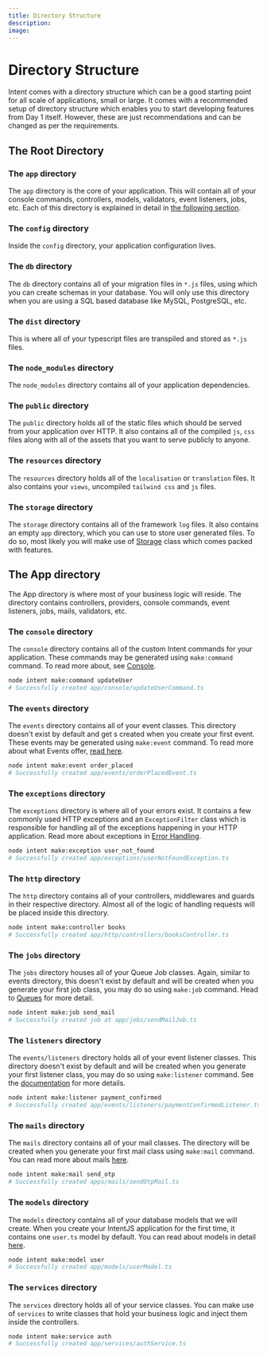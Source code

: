 ```yaml
---
title: Directory Structure
description:
image:
---
```


# Directory Structure

Intent comes with a directory structure which can be a good starting point for all scale of applications, small or large. It comes with a recommended setup of directory structure which enables you to start developing features from Day 1 itself. However, these are just recommendations and can be changed as per the requirements.

## The Root Directory

### The `app` directory

The `app` directory is the core of your application. This will contain all of your console commands, controllers, models, validators, event listeners, jobs, etc. Each of this directory is explained in detail in [the following section](directory-structure.md#src-directory).

### The `config` directory

Inside the `config` directory, your application configuration lives.

### The `db` directory

The `db` directory contains all of your migration files in `*.js` files, using which you can create schemas in your database. You will only use this directory when you are using a SQL based database like MySQL, PostgreSQL, etc.

### The `dist` directory

This is where all of your typescript files are transpiled and stored as `*.js` files.

### The `node_modules` directory

The `node_modules` directory contains all of your application dependencies.

### The `public` directory

The `public` directory holds all of the static files which should be served from your application over HTTP. It also contains all of the compiled `js`, `css` files along with all of the assets that you want to serve publicly to anyone.

### The `resources` directory

The `resources` directory holds all of the `localisation` or `translation` files. It also contains your `views`, uncompiled `tailwind css` and `js` files.

### The `storage` directory

The `storage` directory contains all of the framework `log` files. It also contains an empty `app` directory, which you can use to store user generated files. To do so, most likely you will make use of [Storage](https://tryintent.com/docs/file-storage) class which comes packed with features.

## The App directory

The App directory is where most of your business logic will reside. The directory contains controllers, providers, console commands, event listeners, jobs, mails, validators, etc.

### The `console` directory

The `console` directory contains all of the custom Intent commands for your application. These commands may be generated using `make:command` command. To read more about, see [Console](https://tryintent.com/docs/console).

```bash
node intent make:command updateUser
# Successfully created app/console/updateUserCommand.ts
```

### The `events` directory

The `events` directory contains all of your event classes. This directory doesn't exist by default and get s created when you create your first event. These events may be generated using `make:event` command. To read more about what Events offer, [read here](https://tryintent.com/docs/events).

```bash
node intent make:event order_placed
# Successfully created app/events/orderPlacedEvent.ts
```

### The `exceptions` directory

The `exceptions` directory is where all of your errors exist. It contains a few commonly used HTTP exceptions and an `ExceptionFilter` class which is responsible for handling all of the exceptions happening in your HTTP application. Read more about exceptions in [Error Handling](https://tryintent.com/docs/error-handling).

```bash
node intent make:exception user_not_found
# Successfully created app/exceptions/userNotFoundException.ts
```

### The `http` directory

The `http` directory contains all of your controllers, middlewares and guards in their respective directory. Almost all of the logic of handling requests will be placed inside this directory.

```bash
node intent make:controller books
# Successfully created app/http/controllers/booksController.ts
```

### The `jobs` directory

The `jobs` directory houses all of your Queue Job classes. Again, similar to events directory, this doesn't exist by default and will be created when you generate your first job class, you may do so using `make:job` command. Head to [Queues](https://tryintent.com/docs/queues) for more detail.

```bash
node intent make:job send_mail
# Successfully created job at app/jobs/sendMailJob.ts
```

### The `listeners` directory

The `events/listeners` directory holds all of your event listener classes. This directory doesn't exist by default and will be created when you generate your first listener class, you may do so using `make:listener` command. See the [documentation](https://tryintent.com/docs/events) for more details.

```bash
node intent make:listener payment_confirmed
# Successfully created app/events/listeners/paymentConfirmedListener.ts
```

### The `mails` directory

The `mails` directory contains all of your mail classes. The directory will be created when you generate your first mail class using `make:mail` command. You can read more about mails [here](https://tryintent.com/docs/mailers).

```bash
node intent make:mail send_otp
# Successfully created apps/mails/sendOtpMail.ts
```

### The `models` directory

The `models` directory contains all of your database models that we will create. When you create your IntentJS application for the first time, it contains one `user.ts` model by default. You can read about models in detail [here](https://tryintent.com/docs/db-models).

```bash
node intent make:model user
# Successfully created app/models/userModel.ts
```

### The `services` directory

The `services` directory holds all of your service classes. You can make use of `services` to write classes that hold your business logic and inject them inside the controllers.

```bash
node intent make:service auth
# Successfully created app/services/authService.ts
```
